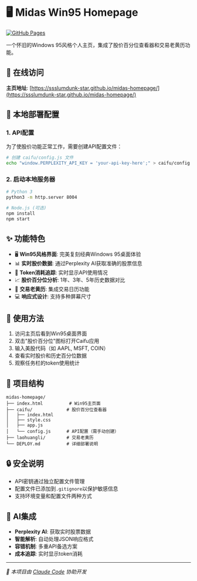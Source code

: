 # 🖥️ Midas Win95 Homepage

[![GitHub Pages](https://img.shields.io/badge/GitHub%20Pages-Live-brightgreen)](https://ssslumdunk-star.github.io/midas-homepage/)

一个怀旧的Windows 95风格个人主页，集成了股价百分位查看器和交易老黄历功能。

## 🌟 在线访问

**主页地址**: [https://ssslumdunk-star.github.io/midas-homepage/](https://ssslumdunk-star.github.io/midas-homepage/)

## 🔧 本地部署配置

### 1. API配置
为了使股价功能正常工作，需要创建API配置文件：

```bash
# 创建 caifu/config.js 文件
echo "window.PERPLEXITY_API_KEY = 'your-api-key-here';" > caifu/config.js
```

### 2. 启动本地服务器
```bash
# Python 3
python3 -m http.server 8004

# Node.js (可选)
npm install
npm start
```

## ✨ 功能特色

- 🖥️ **Win95风格界面**: 完美复刻经典Windows 95桌面体验
- 📊 **实时股价数据**: 通过Perplexity AI获取准确的股票信息
- 🔢 **Token消耗追踪**: 实时显示API使用情况
- 📈 **股价百分位分析**: 1年、3年、5年历史数据对比
- 📅 **交易老黄历**: 集成交易日历功能
- 💻 **响应式设计**: 支持多种屏幕尺寸

## 🎯 使用方法

1. 访问主页后看到Win95桌面界面
2. 双击"股价百分位"图标打开Caifu应用
3. 输入美股代码（如 AAPL, MSFT, COIN）
4. 查看实时股价和历史百分位数据
5. 观察任务栏的token使用统计

## 📁 项目结构

```
midas-homepage/
├── index.html          # Win95主页面
├── caifu/             # 股价百分位查看器
│   ├── index.html
│   ├── style.css
│   ├── app.js
│   └── config.js      # API配置（需手动创建）
├── laohuangli/        # 交易老黄历
└── DEPLOY.md          # 详细部署说明
```

## 🔒 安全说明

- API密钥通过独立配置文件管理
- 配置文件已添加到`.gitignore`以保护敏感信息
- 支持环境变量和配置文件两种方式

## 🤖 AI集成

- **Perplexity AI**: 获取实时股票数据
- **智能解析**: 自动处理JSON响应格式
- **容错机制**: 多重API备选方案
- **成本追踪**: 实时显示token消耗

---

*🤖 本项目由 [Claude Code](https://claude.ai/code) 协助开发*